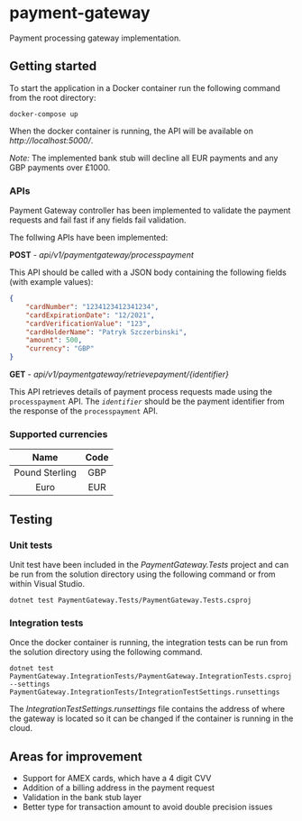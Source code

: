 # payment-gateway

Payment processing gateway implementation.

## Getting started
To start the application in a Docker container run the following command from the root directory:
```
docker-compose up
```
When the docker container is running, the API will be available on *http://localhost:5000/*.

*Note:* The implemented bank stub will decline all EUR payments and any GBP payments over £1000.

### APIs
Payment Gateway controller has been implemented to validate the payment requests and fail fast if any fields fail validation.

The follwing APIs have been implemented:

__POST__ - *api/v1/paymentgateway/processpayment*

This API should be called with a JSON body containing the following fields (with example values):
```json
{
    "cardNumber": "1234123412341234",
    "cardExpirationDate": "12/2021",
    "cardVerificationValue": "123",
    "cardHolderName": "Patryk Szczerbinski",
    "amount": 500,
    "currency": "GBP"
}
```
__GET__ - *api/v1/paymentgateway/retrievepayment/{identifier}*

This API retrieves details of payment process requests made using the `processpayment` API. The *`identifier`* should be the payment identifier from the response of the `processpayment` API.

### Supported currencies
| Name | Code |
|:----:|:----:|
| Pound Sterling | GBP |
| Euro | EUR |

## Testing
### Unit tests
Unit test have been included in the *PaymentGateway.Tests* project and can be run from the solution directory using the following command or from within Visual Studio.
```
dotnet test PaymentGateway.Tests/PaymentGateway.Tests.csproj
```
### Integration tests
Once the docker container is running, the integration tests can be run from the solution directory using the following command.
```
dotnet test PaymentGateway.IntegrationTests/PaymentGateway.IntegrationTests.csproj --settings PaymentGateway.IntegrationTests/IntegrationTestSettings.runsettings
```
The *IntegrationTestSettings.runsettings* file contains the address of where the gateway is located so it can be changed if the container is running in the cloud.

## Areas for improvement
- Support for AMEX cards, which have a 4 digit CVV
- Addition of a billing address in the payment request
- Validation in the bank stub layer
- Better type for transaction amount to avoid double precision issues